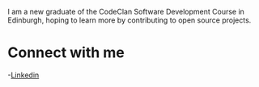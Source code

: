 I am a new graduate of the CodeClan Software Development Course in Edinburgh, hoping to learn more by contributing to open source projects.

# Connect with me

-[Linkedin](https://www.linkedin.com/in/robertjamespeacock/)
